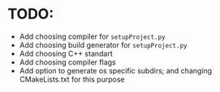 # TODO:

- Add choosing compiler for `setupProject.py`
- Add choosing build generator for `setupProject.py`
- Add choosing C++ standart
- Add choosing compiler flags
- Add option to generate os specific subdirs; and changing CMakeLists.txt for this purpose
